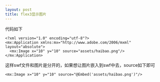 ```yaml
---
layout: post
title: flex3显示图片
---
```


代码如下

    <?xml version="1.0" encoding="utf-8"?>
    <mx:Application xmlns:mx="http://www.adobe.com/2006/mxml" layout="absolute">
      <mx:Image x="10" y="10" source="assets/haibao.png"/>
    </mx:Application>

这样swf文件和图片是分开的，如果想让图片嵌入到swf中去，source如下即可

    <mx:Image x="10" y="10" source="@Embed('assets/haibao.png')"/>
